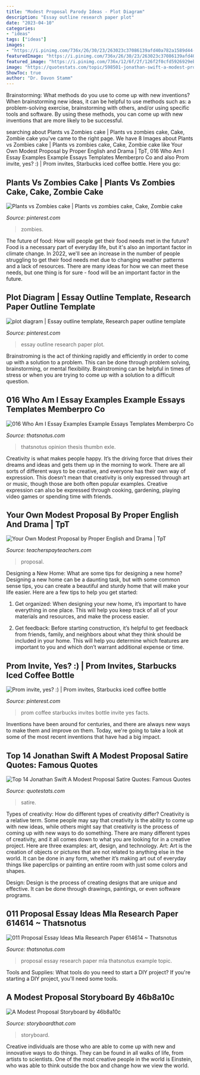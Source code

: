 ```yaml
---
title: "Modest Proposal Parody Ideas - Plot Diagram"
description: "Essay outline research paper plot"
date: "2023-04-10"
categories:
- "ideas"
tags: ["ideas"]
images:
- "https://i.pinimg.com/736x/26/30/23/263023c37086139afd40a782a1589d44--zombie-cakes-plants-vs-zombies.jpg"
featuredImage: "https://i.pinimg.com/736x/26/30/23/263023c37086139afd40a782a1589d44--zombie-cakes-plants-vs-zombies.jpg"
featured_image: "https://i.pinimg.com/736x/12/6f/2f/126f2f0cfd5926929ebb8b77fd90936c--argumentative-essay-essay-topics.jpg"
image: "https://quotestats.com/topic/598501-jonathan-swift-a-modest-proposal-satire-quotes-920899.jpg"
ShowToc: true
author: "Dr. Davon Stamm"
---
```



Brainstorming: What methods do you use to come up with new inventions?
When brainstorming new ideas, it can be helpful to use methods such as: a problem-solving exercise, brainstorming with others, and/or using specific tools and software. By using these methods, you can come up with new inventions that are more likely to be successful.

	

		
searching about Plants vs Zombies cake | Plants vs zombies cake, Cake, Zombie cake you've came to the right page. We have 8 Images about Plants vs Zombies cake | Plants vs zombies cake, Cake, Zombie cake like Your Own Modest Proposal by Proper English and Drama | TpT, 016 Who Am I Essay Examples Example Essays Templates Memberpro Co and also Prom invite, yes? :) | Prom invites, Starbucks iced coffee bottle. Here you go:
		
    
## Plants Vs Zombies Cake | Plants Vs Zombies Cake, Cake, Zombie Cake

<img loading=lazy src="https://i.pinimg.com/736x/26/30/23/263023c37086139afd40a782a1589d44--zombie-cakes-plants-vs-zombies.jpg" onerror="this.onerror=null;this.src='https://tse3.mm.bing.net/th?id=OIP.hCOwfBGIZtz2tjW9Th6XLwHaNK&amp;pid=15.1';" alt="Plants vs Zombies cake | Plants vs zombies cake, Cake, Zombie cake">

_Source: pinterest.com_

>zombies. 

	

The future of food: How will people get their food needs met in the future?
Food is a necessary part of everyday life, but it's also an important factor in climate change. In 2022, we'll see an increase in the number of people struggling to get their food needs met due to changing weather patterns and a lack of resources. There are many ideas for how we can meet these needs, but one thing is for sure - food will be an important factor in the future.

    
## Plot Diagram | Essay Outline Template, Research Paper Outline Template

<img loading=lazy src="https://i.pinimg.com/736x/12/6f/2f/126f2f0cfd5926929ebb8b77fd90936c--argumentative-essay-essay-topics.jpg" onerror="this.onerror=null;this.src='https://tse1.mm.bing.net/th?id=OIP.4hBFqurUYUU9pGdb1wFZEAHaJl&amp;pid=15.1';" alt="plot diagram | Essay outline template, Research paper outline template">

_Source: pinterest.com_

>essay outline research paper plot. 

	

Brainstroming is the act of thinking rapidly and efficiently in order to come up with a solution to a problem. This can be done through problem solving, brainstorming, or mental flexibility. Brainstroming can be helpful in times of stress or when you are trying to come up with a solution to a difficult question.

    
## 016 Who Am I Essay Examples Example Essays Templates Memberpro Co

<img loading=lazy src="https://www.thatsnotus.com/g/017-goinggreenloreto-phpapp01-thumbnail-essay-example-who-am-i.jpg" onerror="this.onerror=null;this.src='https://tse4.mm.bing.net/th?id=OIP._JReNUBS7A032cAsgTsRlAHaKe&amp;pid=15.1';" alt="016 Who Am I Essay Examples Example Essays Templates Memberpro Co">

_Source: thatsnotus.com_

>thatsnotus opinion thesis thumbn exle. 

	

Creativity is what makes people happy. It’s the driving force that drives their dreams and ideas and gets them up in the morning to work. There are all sorts of different ways to be creative, and everyone has their own way of expression. This doesn’t mean that creativity is only expressed through art or music, though those are both often popular examples. Creative expression can also be expressed through cooking, gardening, playing video games or spending time with friends.

    
## Your Own Modest Proposal By Proper English And Drama | TpT

<img loading=lazy src="https://ecdn.teacherspayteachers.com/thumbitem/Your-Own-Modest-Proposal-1715303-1500876028/original-1715303-1.jpg" onerror="this.onerror=null;this.src='https://tse3.mm.bing.net/th?id=OIP.RVPoHDFgBmMmpFDnzjqudwAAAA&amp;pid=15.1';" alt="Your Own Modest Proposal by Proper English and Drama | TpT">

_Source: teacherspayteachers.com_

>proposal. 

	

Designing a New Home: What are some tips for designing a new home?
Designing a new home can be a daunting task, but with some common sense tips, you can create a beautiful and sturdy home that will make your life easier. Here are a few tips to help you get started:
1. Get organized: When designing your new home, it’s important to have everything in one place. This will help you keep track of all of your materials and resources, and make the process easier.

2. Get feedback: Before starting construction, it’s helpful to get feedback from friends, family, and neighbors about what they think should be included in your home. This will help you determine which features are important to you and which don’t warrant additional expense or time.


    
## Prom Invite, Yes? :) | Prom Invites, Starbucks Iced Coffee Bottle

<img loading=lazy src="https://i.pinimg.com/originals/65/e8/45/65e845d1a04639e2128486aeb3afd25d.jpg" onerror="this.onerror=null;this.src='https://tse3.mm.bing.net/th?id=OIP.kbO8wPbbjiajUKSwi3z57QHaJ4&amp;pid=15.1';" alt="Prom invite, yes? :) | Prom invites, Starbucks iced coffee bottle">

_Source: pinterest.com_

>prom coffee starbucks invites bottle invite yes facts. 

	

Inventions have been around for centuries, and there are always new ways to make them and improve on them. Today, we're going to take a look at some of the most recent inventions that have had a big impact.

    
## Top 14 Jonathan Swift A Modest Proposal Satire Quotes: Famous Quotes

<img loading=lazy src="https://quotestats.com/topic/598501-jonathan-swift-a-modest-proposal-satire-quotes-920899.jpg" onerror="this.onerror=null;this.src='https://tse4.mm.bing.net/th?id=OIP.D9v4WfXLbJpWu7PFBoGUvgHaEK&amp;pid=15.1';" alt="Top 14 Jonathan Swift A Modest Proposal Satire Quotes: Famous Quotes">

_Source: quotestats.com_

>satire. 

	

Types of creativity: How do different types of creativity differ?
Creativity is a relative term. Some people may say that creativity is the ability to come up with new ideas, while others might say that creativity is the process of coming up with new ways to do something. There are many different types of creativity, and it all comes down to what you are looking for in a creative project. Here are three examples: art, design, and technology.
Art: Art is the creation of objects or pictures that are not related to anything else in the world. It can be done in any form, whether it’s making art out of everyday things like paperclips or painting an entire room with just some colors and shapes.

Design: Design is the process of creating designs that are unique and effective. It can be done through drawings, paintings, or even software programs.

    
## 011 Proposal Essay Ideas Mla Research Paper 614614 ~ Thatsnotus

<img loading=lazy src="https://www.thatsnotus.com/g/005-research-proposal-essay-topics-614615-example.png" onerror="this.onerror=null;this.src='https://tse3.mm.bing.net/th?id=OIP.bgFhfzdVfZuBinGTQycZrAHaJl&amp;pid=15.1';" alt="011 Proposal Essay Ideas Mla Research Paper 614614 ~ Thatsnotus">

_Source: thatsnotus.com_

>proposal essay research paper mla thatsnotus example topic. 

	

Tools and Supplies: What tools do you need to start a DIY project?
If you're starting a DIY project, you'll need some tools.

    
## A Modest Proposal Storyboard By 46b8a10c

<img loading=lazy src="https://sbt.blob.core.windows.net/storyboards/46b8a10c/a-modest-proposal.png?utc=132476036369670000" onerror="this.onerror=null;this.src='https://tse4.mm.bing.net/th?id=OIP.UfjPyqYlBVgRBGYkF0r_aQHaG6&amp;pid=15.1';" alt="A Modest Proposal Storyboard by 46b8a10c">

_Source: storyboardthat.com_

>storyboard. 

	

Creative individuals are those who are able to come up with new and innovative ways to do things. They can be found in all walks of life, from artists to scientists. One of the most creative people in the world is Einstein, who was able to think outside the box and change how we view the world.

